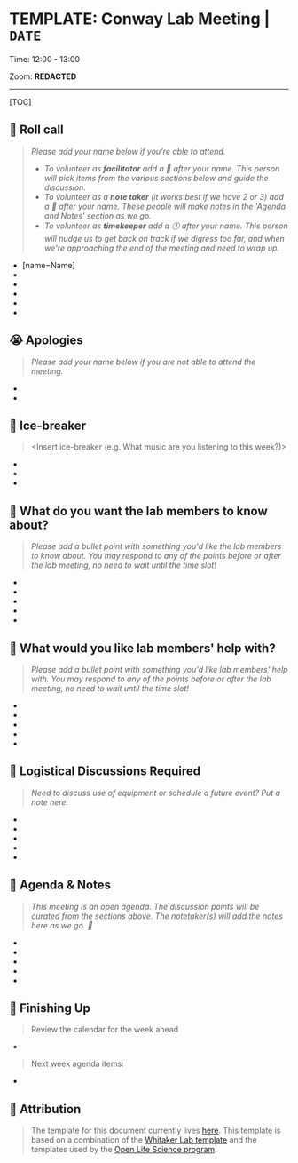 # TEMPLATE: Conway Lab Meeting | `DATE`

Time: 12:00 - 13:00

Zoom: **REDACTED**

---

[TOC]

:wave: Roll call
---

> *Please add your name below if you're able to attend.* 
>
> - *To volunteer as **facilitator** add a :loudspeaker: after your name. This person will pick items from the various sections below and guide the discussion.*
> - *To volunteer as a **note taker** (it works best if we have 2 or 3) add a  :memo: after your name. These people will make notes in the 'Agenda and Notes' section as we go.*
> - *To volunteer as **timekeeper** add a :clock1: after your name. This person will nudge us to get back on track if we digress too far, and when we're approaching the end of the meeting and need to wrap up.*

* [name=Name]
* 
* 
* 
* 
* 


:sob: Apologies
---

> *Please add your name below if you are not able to attend the meeting.*

* 
* 


:ice_cream: Ice-breaker
---

> <Insert ice-breaker (e.g. What music are you listening to this week?)>

* 
*
*

:loudspeaker: What do you want the lab members to know about?
---

> *Please add a bullet point with something you'd like the lab members to know about.
> You may respond to any of the points before or after the lab meeting, no need to wait until the time slot!*

* 
* 
* 
* 
* 

:memo: What would you like lab members' help with?
---

> *Please add a bullet point with something you'd like lab members' help with.
> You may respond to any of the points before or after the lab meeting, no need to wait until the time slot!*

* 
* 
* 
*
*

:wrench: Logistical Discussions Required
---
> *Need to discuss use of equipment or schedule a future event? Put a note here.*

* 
* 
* 
*
*

:open_book: Agenda & Notes
---

> *This meeting is an open agenda.
> The discussion points will be curated from the sections above.
> The notetaker(s) will add the notes here as we go. :memo:*

* 
* 
* 
* 
* 

:calendar: Finishing Up
---

> Review the calendar for the week ahead
*

> Next week agenda items:
*


:closed_book: Attribution
---

> The template for this document currently lives [here](https://github.com/conwaycolorlab/ProjectManagement/blob/main/Lab%20Meeting/template.md).
> This template is based on a combination of the [Whitaker Lab template](https://github.com/WhitakerLab/Onboarding/blob/176f630c9f4b8832d152377318e36f74ee076476/Lab-meetings.md) and the templates used by the [Open Life Science program](https://openlifesci.org/).
